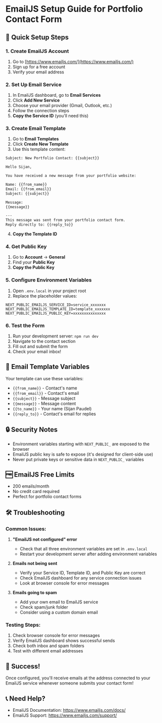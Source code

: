 # EmailJS Setup Guide for Portfolio Contact Form

## 🚀 Quick Setup Steps

### 1. Create EmailJS Account
1. Go to [https://www.emailjs.com/](https://www.emailjs.com/)
2. Sign up for a free account
3. Verify your email address

### 2. Set Up Email Service
1. In EmailJS dashboard, go to **Email Services**
2. Click **Add New Service**
3. Choose your email provider (Gmail, Outlook, etc.)
4. Follow the connection steps
5. **Copy the Service ID** (you'll need this)

### 3. Create Email Template
1. Go to **Email Templates**
2. Click **Create New Template**
3. Use this template content:

```html
Subject: New Portfolio Contact: {{subject}}

Hello Sijan,

You have received a new message from your portfolio website:

Name: {{from_name}}
Email: {{from_email}}
Subject: {{subject}}

Message:
{{message}}

---
This message was sent from your portfolio contact form.
Reply directly to: {{reply_to}}
```

4. **Copy the Template ID**

### 4. Get Public Key
1. Go to **Account** → **General**
2. Find your **Public Key**
3. **Copy the Public Key**

### 5. Configure Environment Variables
1. Open `.env.local` in your project root
2. Replace the placeholder values:

```env
NEXT_PUBLIC_EMAILJS_SERVICE_ID=service_xxxxxxx
NEXT_PUBLIC_EMAILJS_TEMPLATE_ID=template_xxxxxxx
NEXT_PUBLIC_EMAILJS_PUBLIC_KEY=xxxxxxxxxxxxxxx
```

### 6. Test the Form
1. Run your development server: `npm run dev`
2. Navigate to the contact section
3. Fill out and submit the form
4. Check your email inbox!

## 📧 Email Template Variables

Your template can use these variables:
- `{{from_name}}` - Contact's name
- `{{from_email}}` - Contact's email
- `{{subject}}` - Message subject
- `{{message}}` - Message content
- `{{to_name}}` - Your name (Sijan Paudel)
- `{{reply_to}}` - Contact's email for replies

## 🔒 Security Notes

- Environment variables starting with `NEXT_PUBLIC_` are exposed to the browser
- EmailJS public key is safe to expose (it's designed for client-side use)
- Never put private keys or sensitive data in `NEXT_PUBLIC_` variables

## 🆓 EmailJS Free Limits

- 200 emails/month
- No credit card required
- Perfect for portfolio contact forms

## 🛠️ Troubleshooting

### Common Issues:

1. **"EmailJS not configured" error**
   - Check that all three environment variables are set in `.env.local`
   - Restart your development server after adding environment variables

2. **Emails not being sent**
   - Verify your Service ID, Template ID, and Public Key are correct
   - Check EmailJS dashboard for any service connection issues
   - Look at browser console for error messages

3. **Emails going to spam**
   - Add your own email to EmailJS service
   - Check spam/junk folder
   - Consider using a custom domain email

### Testing Steps:

1. Check browser console for error messages
2. Verify EmailJS dashboard shows successful sends
3. Check both inbox and spam folders
4. Test with different email addresses

## 🎉 Success!

Once configured, you'll receive emails at the address connected to your EmailJS service whenever someone submits your contact form!

## 📞 Need Help?

- EmailJS Documentation: https://www.emailjs.com/docs/
- EmailJS Support: https://www.emailjs.com/support/

